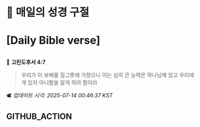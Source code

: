 # 🙏 매일의 성경 구절
# [Daily Bible verse]
##
<!-- START_BIBLE_VERSE -->
📖 **고린도후서 4:7**
> 우리가 이 보배를 질그릇에 가졌으니 이는 심히 큰 능력은 하나님께 있고 우리에게 있지 아니함을 알게 하려 함이라

🕊️ _업데이트 시각: 2025-07-14 00:46:37 KST_
  <!-- END_BIBLE_VERSE -->
## GITHUB_ACTION
